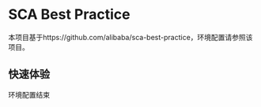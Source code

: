 # SCA Best Practice

本项目基于https://github.com/alibaba/sca-best-practice，环境配置请参照该项目。

## 快速体验

 环境配置结束
